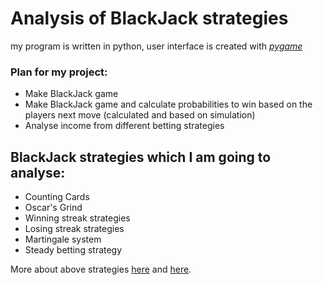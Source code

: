 # Analysis of BlackJack strategies

my program is written in python, user interface is created with [*pygame*](https://github.com/pygame/pygame)

### Plan for my project:
* Make BlackJack game
* Make BlackJack game and calculate probabilities to win based on the players next move (calculated and based on simulation)
* Analyse income from different betting strategies

## BlackJack strategies which I am going to analyse:
* Counting Cards
* Oscar's Grind
* Winning streak strategies
* Losing streak strategies
* Martingale system
* Steady betting strategy


More about above strategies [here](https://upswingpoker.com/the-best-blackjack-betting-strategy-basic-explanation/)
and [here](https://www.mypokercoaching.com/blackjack-betting-strategy/).

